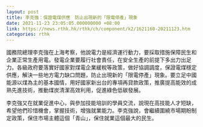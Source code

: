 ```yaml
---
layout: post
title: 李克強：保證電煤供應　防止出現新的「限電停產」現象
date: 2021-11-23 23:05:05.000000000 +08:00
link: https://news.rthk.hk/rthk/ch/component/k2/1621160-20211123.htm
categories: rthk
---
```


國務院總理李克強在上海考察，他說電力是經濟運行動力，要採取措施保障民生和企業正常生產用電。發電企業要履行社會責任，在安全生產的前提下多出力出足力。各級政府要落實好國家對煤電企業緩稅等政策，做好協調調度，保證電煤穩定供應，解決一些地方電力缺口問題，防止出現新的「限電停產」現象。要立足中國能源以煤為主的基本國情，用好國家新出台的專項再貸款政策，推廣提高能效的成熟先進技術，推動煤炭清潔高效利用，促進綠色低碳發展。

李克強又在就業促進中心，與參加技能培訓的學員交流，說現在高技能人才短缺，希望他們珍惜機會，掌握技術，增強就業能力。李克強說，會繼續圍繞市場期盼制定政策，保住市場主體這個「青山」，保住就業這個最大的民生。
